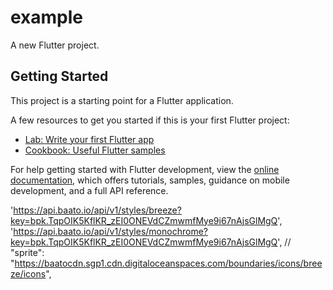 # example

A new Flutter project.

## Getting Started

This project is a starting point for a Flutter application.

A few resources to get you started if this is your first Flutter project:

- [Lab: Write your first Flutter app](https://docs.flutter.dev/get-started/codelab)
- [Cookbook: Useful Flutter samples](https://docs.flutter.dev/cookbook)

For help getting started with Flutter development, view the
[online documentation](https://docs.flutter.dev/), which offers tutorials,
samples, guidance on mobile development, and a full API reference.

'https://api.baato.io/api/v1/styles/breeze?key=bpk.TqpOIK5KflKR_zEI0ONEVdCZmwmfMye9i67nAjsGlMgQ',
'https://api.baato.io/api/v1/styles/monochrome?key=bpk.TqpOIK5KflKR_zEI0ONEVdCZmwmfMye9i67nAjsGlMgQ',
// "sprite": "https://baatocdn.sgp1.cdn.digitaloceanspaces.com/boundaries/icons/breeze/icons",
